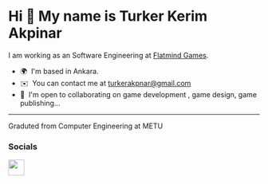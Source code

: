 Hi 👋 My name is Turker Kerim Akpinar
=====================================


I am working as an Software Engineering at [Flatmind Games](http://flatmindgames.com.tr/).
* 🌍  I'm based in Ankara.
* ✉️  You can contact me at [turkerakpnar@gmail.com](mailto:turkerakpnar@gmail.com)
* 🤝  I'm open to collaborating on game development , game design, game publishing...

 -------------------------------------------
Graduted from Computer Engineering at METU


### Socials

<p align="left"> <a href="https://www.linkedin.com/in/turkerakpinar" target="_blank" rel="noreferrer"><img src="https://raw.githubusercontent.com/danielcranney/readme-generator/main/public/icons/socials/linkedin.svg" width="32" height="32" /></a></p>
